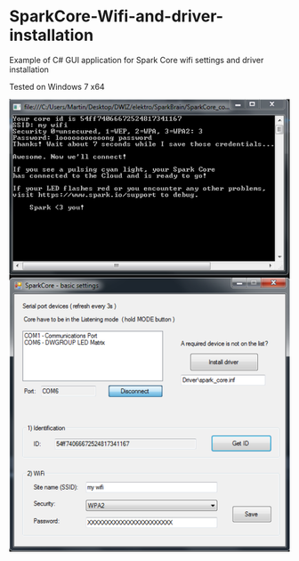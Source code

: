 # SparkCore-Wifi-and-driver-installation
Example of C# GUI application for Spark Core wifi settings and driver installation

Tested on Windows 7 x64

![alt tag](screen.png)

